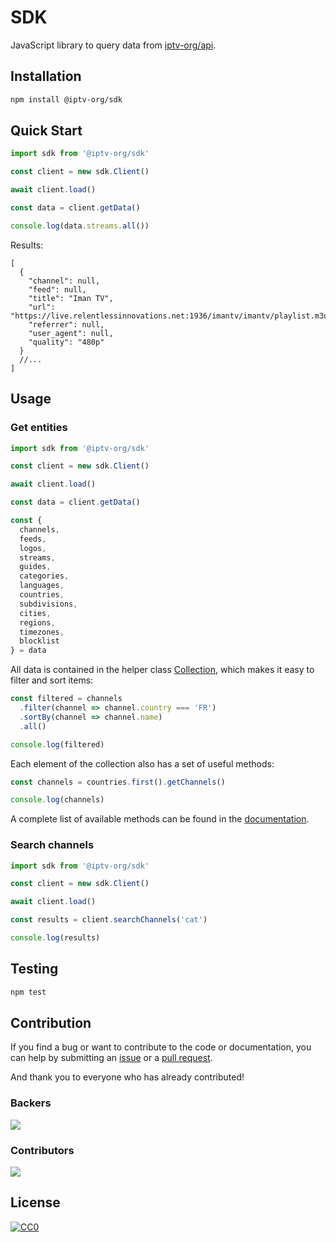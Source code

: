 # SDK

JavaScript library to query data from [iptv-org/api](https://github.com/iptv-org/api).

## Installation

```sh
npm install @iptv-org/sdk
```

## Quick Start

```js
import sdk from '@iptv-org/sdk'

const client = new sdk.Client()

await client.load()

const data = client.getData()

console.log(data.streams.all())
```

Results:

```jsonc
[
  {
    "channel": null,
    "feed": null,
    "title": "Iman TV",
    "url": "https://live.relentlessinnovations.net:1936/imantv/imantv/playlist.m3u8",
    "referrer": null,
    "user_agent": null,
    "quality": "480p"
  }
  //...
]
```

## Usage

### Get entities

```js
import sdk from '@iptv-org/sdk'

const client = new sdk.Client()

await client.load()

const data = client.getData()

const {
  channels,
  feeds,
  logos,
  streams,
  guides,
  categories,
  languages,
  countries,
  subdivisions,
  cities,
  regions,
  timezones,
  blocklist
} = data
```

All data is contained in the helper class [Collection](https://github.com/freearhey/core-js/blob/master/docs/classes/Collection.md), which makes it easy to filter and sort items:

```js
const filtered = channels
  .filter(channel => channel.country === 'FR')
  .sortBy(channel => channel.name)
  .all()

console.log(filtered)
```

Each element of the collection also has a set of useful methods:

```js
const channels = countries.first().getChannels()

console.log(channels)
```

A complete list of available methods can be found in the [documentation](docs/@iptv-org/namespaces/Models/README.md).

### Search channels

```js
import sdk from '@iptv-org/sdk'

const client = new sdk.Client()

await client.load()

const results = client.searchChannels('cat')

console.log(results)
```

## Testing

```sh
npm test
```

## Contribution

If you find a bug or want to contribute to the code or documentation, you can help by submitting an [issue](https://github.com/iptv-org/api/issues) or a [pull request](https://github.com/iptv-org/api/pulls).

And thank you to everyone who has already contributed!

### Backers

<a href="https://opencollective.com/iptv-org"><img src="https://opencollective.com/iptv-org/backers.svg?width=890" /></a>

### Contributors

<a href="https://github.com/iptv-org/iptv/graphs/contributors"><img src="https://opencollective.com/iptv-org/contributors.svg?width=890" /></a>

## License

[![CC0](http://mirrors.creativecommons.org/presskit/buttons/88x31/svg/cc-zero.svg)](LICENSE)
